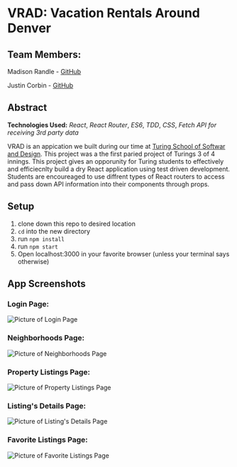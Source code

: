 # VRAD: Vacation Rentals Around Denver

## Team Members:
Madison Randle - [GitHub](https://github.com/madisonrandle)

Justin Corbin - [GitHub](https://github.com/Corbinj22)

## Abstract

**Technologies Used:**
*React*, *React Router*, *ES6*, *TDD*, *CSS*, *Fetch API for receiving 3rd party data*

VRAD is an appication we built during our time at [Turing School of Softwar and Design](http://turing.io). This project was a the first paried project of Turings 3 of 4 innings. This project gives an opporunity for Turing students to effectively and efficiecnlty build a dry React application using test driven development. Students are encoureaged to use diffrent types of React routers to access and pass down API information into their components through props. 

## Setup
1. clone down this repo to desired location
2. `cd` into the new directory
3. run `npm install`
4. run `npm start`
5. Open localhost:3000 in your favorite browser (unless your terminal says otherwise)

## App Screenshots
### Login Page:
![Picture of Login Page](https://i.postimg.cc/8crYPTbf/Login-Page.png)

### Neighborhoods Page:
![Picture of Neighborhoods Page](https://i.postimg.cc/ZRYdT81v/Neighborhoods-Page.png)

### Property Listings Page:
![Picture of Property Listings Page](https://i.postimg.cc/50PFjHV7/Property-Listings-Page.png)

### Listing's Details Page:
![Picture of Listing's Details Page](https://i.postimg.cc/0jbKS858/Listings-Details-Page.png)

### Favorite Listings Page:
![Picture of Favorite Listings Page](https://i.postimg.cc/ZqSNQtHc/Favorites-Page.png)
